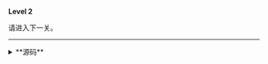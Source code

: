 **Level 2**

请进入下一关。[](下一关：/riddle/level--3)

--------

<details><summary>**源码**</summary>
``` markdown
**Level 2**

请进入下一关。[](下一关：/riddle/level--3)
```
</details>
